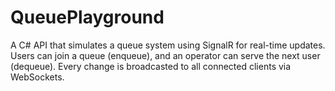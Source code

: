 # QueuePlayground
A C# API that simulates a queue system using SignalR for real-time updates. Users can join a queue (enqueue), and an operator can serve the next user (dequeue). Every change is broadcasted to all connected clients via WebSockets.
